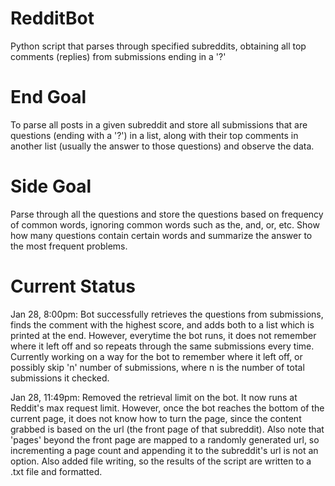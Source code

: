 # RedditBot
Python script that parses through specified subreddits, obtaining all top comments (replies) from submissions ending in a '?'

# End Goal
To parse all posts in a given subreddit and store all submissions that are questions (ending with a '?') in a list,
along with their top comments in another list (usually the answer to those questions) and observe the data.

# Side Goal
Parse through all the questions and store the questions based on frequency of common words, ignoring common words such as
the, and, or, etc. Show how many questions contain certain words and summarize the answer to the most frequent problems.

# Current Status

Jan 28, 8:00pm:
Bot successfully retrieves the questions from submissions, finds the comment with the highest score, and adds both to a list which is printed at the end.
However, everytime the bot runs, it does not remember where it left off and so repeats through the same submissions every time.  Currently working on a way for the bot to remember where it left off, or possibly skip 'n' number of submissions, where n is the number of total submissions it checked.

Jan 28, 11:49pm:
Removed the retrieval limit on the bot.  It now runs at Reddit's max request limit.  However, once the bot reaches the bottom of the current page, it does not know how to turn the page, since the content grabbed is based on the url (the front page of that subreddit).  Also note that 'pages' beyond the front page are mapped to a randomly generated url, so incrementing a page count and appending it to the subreddit's url is not an option.
Also added file writing, so the results of the script are written to a .txt file and formatted.
